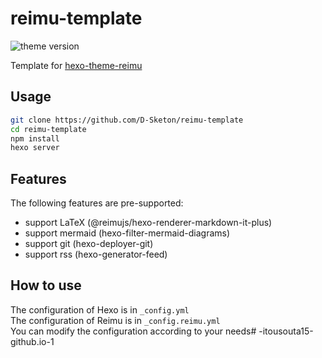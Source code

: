 # reimu-template

<img alt="theme version" src="https://img.shields.io/badge/dynamic/json?url=https%3A%2F%2Fraw.githubusercontent.com%2FD-Sketon%2Freimu-template%2Frefs%2Fheads%2Fmain%2Fpackage.json&query=%24.dependencies.hexo-theme-reimu&label=theme version">


Template for [hexo-theme-reimu](https://github.com/D-Sketon/hexo-theme-reimu)

## Usage

```bash
git clone https://github.com/D-Sketon/reimu-template
cd reimu-template
npm install
hexo server
```

## Features

The following features are pre-supported:

- support LaTeX (@reimujs/hexo-renderer-markdown-it-plus)
- support mermaid (hexo-filter-mermaid-diagrams)
- support git (hexo-deployer-git)
- support rss (hexo-generator-feed)

## How to use

The configuration of Hexo is in `_config.yml`  
The configuration of Reimu is in `_config.reimu.yml`  
You can modify the configuration according to your needs# -itousouta15-github.io-1
